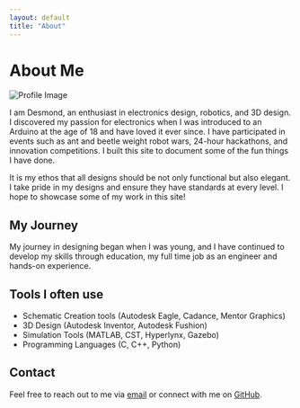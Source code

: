 ```yaml
---
layout: default
title: "About"
---
```


# About Me
![Profile Image](https://encrypted-tbn0.gstatic.com/images?q=tbn:ANd9GcQjuWjlj6CwEyvxhr4pRuh4Eo66cDb_nGW1kLRK6-8Stw&s)

I am Desmond, an enthusiast in electronics design, robotics, and 3D design. I discovered my passion for electronics when I was introduced to an Arduino at the age of 18 and have loved it ever since. I have participated in events such as ant and beetle weight robot wars, 24-hour hackathons, and innovation competitions. I built this site to document some of the fun things I have done.

It is my ethos that all designs should be not only functional but also elegant. I take pride in my designs and ensure they have standards at every level. I hope to showcase some of my work in this site!

## My Journey

My journey in designing began when I was young, and I have continued to develop my skills through education, my full time job as an engineer and hands-on experience. 


## Tools I often use

- Schematic Creation tools (Autodesk Eagle, Cadance, Mentor Graphics)
- 3D Design (Autodesk Inventor, Autodesk Fushion)
- Simulation Tools (MATLAB, CST, Hyperlynx, Gazebo)
- Programming Languages (C, C++, Python)


## Contact

Feel free to reach out to me via [email](mailto:desmond_ttm@hotmail.com) or connect with me on [GitHub](https://github.com/desmondttm123).
